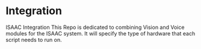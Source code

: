 # Integration
ISAAC Integration
This Repo is dedicated to combining Vision and Voice modules for the ISAAC system. It will specify the type of hardware that each script needs to run on.
